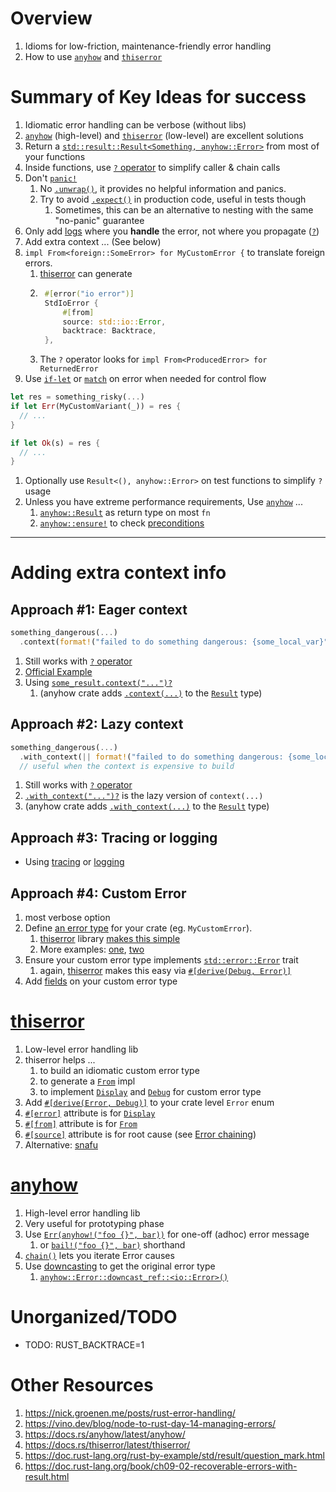 # Overview

1. Idioms for low-friction, maintenance-friendly error handling
1. How to use [`anyhow`](https://docs.rs/anyhow/latest/anyhow/) and [`thiserror`](https://docs.rs/thiserror/latest/thiserror/)

# Summary of Key Ideas for success

1. Idiomatic error handling can be verbose (without libs)
1. [`anyhow`](https://docs.rs/anyhow/latest/anyhow/) (high-level) and [`thiserror`](https://docs.rs/thiserror/latest/thiserror/) (low-level) are excellent solutions
1. Return a [`std::result::Result<Something, anyhow::Error>`](https://doc.rust-lang.org/std/result/enum.Result.html) from most of your functions
1. Inside functions, use [`?` operator](https://doc.rust-lang.org/reference/expressions/operator-expr.html#the-question-mark-operator) to simplify caller & chain calls
1. Don't [`panic!`](https://doc.rust-lang.org/std/macro.panic.html)
    1. No [`.unwrap()`](https://doc.rust-lang.org/std/result/enum.Result.html#method.unwrap), it provides no helpful information and panics.
    1. Try to avoid [`.expect()`](https://doc.rust-lang.org/std/result/enum.Result.html#method.expect) in production code, useful in tests though
        1. Sometimes, this can be an alternative to nesting with the same "no-panic" guarantee
1. Only add [logs](./logging.md) where you **handle** the error, not where you propagate ([`?`](https://doc.rust-lang.org/reference/expressions/operator-expr.html#the-question-mark-operator))
1. Add extra context ... (See below)
1. `impl From<foreign::SomeError> for MyCustomError {` to translate foreign errors.
    1. [thiserror](https://docs.rs/thiserror/latest/thiserror/#details) can generate
    1. ```rust
        #[error("io error")]
        StdIoError {
            #[from]
            source: std::io::Error,
            backtrace: Backtrace,
        },
    1. The `?` operator looks for `impl From<ProducedError> for ReturnedError`
1. Use [`if-let`](https://doc.rust-lang.org/rust-by-example/flow_control/if_let.html) or [`match`](https://doc.rust-lang.org/book/ch09-02-recoverable-errors-with-result.html#matching-on-different-errors) on error when needed for control flow

```rust
let res = something_risky(...)
if let Err(MyCustomVariant(_)) = res {
  // ...
}

if let Ok(s) = res {
  // ...
}
```

1. Optionally use `Result<(), anyhow::Error>` on test functions to simplify `?` usage
1. Unless you have extreme performance requirements, Use [`anyhow`](https://docs.rs/anyhow/latest/anyhow/) ...
    1. [`anyhow::Result`](https://docs.rs/anyhow/latest/anyhow/type.Result.html) as return type on most `fn`
    1. [`anyhow::ensure!`](https://docs.rs/anyhow/latest/anyhow/macro.ensure.html) to check [preconditions](https://github.com/google/guava/wiki/PreconditionsExplained)

--------

# Adding extra context info

## Approach #1: Eager context

```rust
something_dangerous(...)
  .context(format!("failed to do something dangerous: {some_local_var}"))?;
```

1. Still works with [`?` operator](https://doc.rust-lang.org/reference/expressions/operator-expr.html#the-question-mark-operator)
1. [Official Example](https://docs.rs/anyhow/latest/anyhow/trait.Context.html#example)
1. Using [`some_result.context("...")?`](https://docs.rs/anyhow/latest/anyhow/trait.Context.html)
    1. (anyhow crate adds [`.context(...)`](https://docs.rs/anyhow/latest/anyhow/trait.Context.html#tymethod.context) to the [`Result`](https://doc.rust-lang.org/nightly/core/result/enum.Result.html) type)

## Approach #2: Lazy context

```rust
something_dangerous(...)
  .with_context(|| format!("failed to do something dangerous: {some_local_var}"))?;
  // useful when the context is expensive to build
```

1. Still works with [`?` operator](https://doc.rust-lang.org/reference/expressions/operator-expr.html#the-question-mark-operator)
1. [`.with_context("...")?`](https://docs.rs/anyhow/latest/anyhow/trait.Context.html#tymethod.with_context) is the lazy version of `context(...)`
1. (anyhow crate adds [`.with_context(...)`](https://docs.rs/anyhow/latest/anyhow/trait.Context.html#method.with_context-1) to the [`Result`](https://doc.rust-lang.org/nightly/core/result/enum.Result.html) type)

## Approach #3: Tracing or logging

- Using [tracing](./tracing.md) or [logging](./logging.md)

## Approach #4: Custom Error

1. most verbose option
1. Define [an error type](https://docs.rs/thiserror/latest/thiserror/#example) for your crate (eg. `MyCustomError`).
    1. [thiserror](https://github.com/dtolnay/thiserror) library [makes this simple](https://docs.rs/thiserror/latest/thiserror/)
    1. More examples: [one](https://fettblog.eu/rust-enums-wrapping-errors/), [two](https://www.lpalmieri.com/posts/error-handling-rust/#modelling-errors-as-enums)
1. Ensure your custom error type implements [`std::error::Error`](https://doc.rust-lang.org/std/error/trait.Error.html) trait
    1. again, [thiserror](https://docs.rs/thiserror/latest/thiserror/derive.Error.html) makes this easy via [`#[derive(Debug, Error)]`](https://docs.rs/thiserror/latest/thiserror/derive.Error.html)
1. Add [fields](https://doc.rust-lang.org/rust-by-example/custom_types/enum.html#enums) on your custom error type

# [thiserror](https://docs.rs/thiserror/latest/thiserror/)

1. Low-level error handling lib
1. thiserror helps ...
    1. to build an idiomatic custom error type
    1. to generate a [`From`](https://doc.rust-lang.org/std/convert/trait.From.html) impl
    1. to implement [`Display`](https://doc.rust-lang.org/std/fmt/trait.Display.html) and [`Debug`](https://doc.rust-lang.org/std/fmt/trait.Debug.html) for custom error type
1. Add [`#[derive(Error, Debug)]`](https://docs.rs/thiserror/latest/thiserror/#example) to your crate level `Error` enum
1. [`#[error]`](https://docs.rs/thiserror/latest/thiserror/#details) attribute is for [`Display`](https://doc.rust-lang.org/std/fmt/trait.Display.html)
1. [`#[from]`](https://docs.rs/thiserror/latest/thiserror/#details) attribute is for [`From`](https://doc.rust-lang.org/std/convert/trait.From.html)
1. [`#[source]`](https://docs.rs/thiserror/latest/thiserror/#details) attribute is for root cause (see [Error chaining](https://docs.rs/anyhow/latest/anyhow/struct.Chain.html))
1. Alternative: [snafu](https://docs.rs/snafu/latest/snafu/index.html)

# [anyhow](https://docs.rs/anyhow/latest/anyhow/)

1. High-level error handling lib
1. Very useful for prototyping phase
1. Use [`Err(anyhow!("foo {}", bar))`](https://docs.rs/anyhow/latest/anyhow/macro.anyhow.html) for one-off (adhoc) error message
    1. or [`bail!("foo {}", bar)`](https://docs.rs/anyhow/latest/anyhow/macro.bail.html) shorthand
1. [`chain()`](https://docs.rs/anyhow/latest/anyhow/struct.Chain.html) lets you iterate Error causes
1. Use [downcasting](https://docs.rs/anyhow/1.0.4/anyhow/struct.Error.html#example-1) to get the original error type
    1. [`anyhow::Error::downcast_ref::<io::Error>()`](https://docs.rs/anyhow/latest/anyhow/struct.Error.html#method.downcast_ref)

# Unorganized/TODO

- TODO: RUST_BACKTRACE=1

# Other Resources

1. https://nick.groenen.me/posts/rust-error-handling/
1. https://vino.dev/blog/node-to-rust-day-14-managing-errors/
1. https://docs.rs/anyhow/latest/anyhow/
1. https://docs.rs/thiserror/latest/thiserror/
1. https://doc.rust-lang.org/rust-by-example/std/result/question_mark.html
1. https://doc.rust-lang.org/book/ch09-02-recoverable-errors-with-result.html
